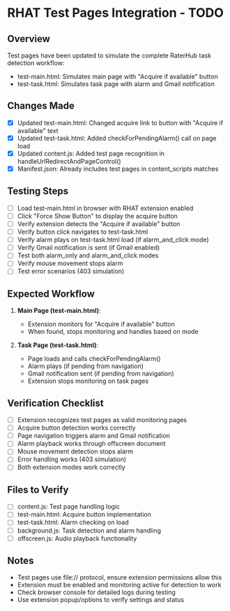 # RHAT Test Pages Integration - TODO

## Overview

Test pages have been updated to simulate the complete RaterHub task detection workflow:

- test-main.html: Simulates main page with "Acquire if available" button
- test-task.html: Simulates task page with alarm and Gmail notification

## Changes Made

- [x] Updated test-main.html: Changed acquire link to button with "Acquire if available" text
- [x] Updated test-task.html: Added checkForPendingAlarm() call on page load
- [x] Updated content.js: Added test page recognition in handleUrlRedirectAndPageControl()
- [x] Manifest.json: Already includes test pages in content_scripts matches

## Testing Steps

- [ ] Load test-main.html in browser with RHAT extension enabled
- [ ] Click "Force Show Button" to display the acquire button
- [ ] Verify extension detects the "Acquire if available" button
- [ ] Verify button click navigates to test-task.html
- [ ] Verify alarm plays on test-task.html load (if alarm_and_click mode)
- [ ] Verify Gmail notification is sent (if Gmail enabled)
- [ ] Test both alarm_only and alarm_and_click modes
- [ ] Verify mouse movement stops alarm
- [ ] Test error scenarios (403 simulation)

## Expected Workflow

1. **Main Page (test-main.html)**:

   - Extension monitors for "Acquire if available" button
   - When found, stops monitoring and handles based on mode

2. **Task Page (test-task.html)**:
   - Page loads and calls checkForPendingAlarm()
   - Alarm plays (if pending from navigation)
   - Gmail notification sent (if pending from navigation)
   - Extension stops monitoring on task pages

## Verification Checklist

- [ ] Extension recognizes test pages as valid monitoring pages
- [ ] Acquire button detection works correctly
- [ ] Page navigation triggers alarm and Gmail notification
- [ ] Alarm playback works through offscreen document
- [ ] Mouse movement detection stops alarm
- [ ] Error handling works (403 simulation)
- [ ] Both extension modes work correctly

## Files to Verify

- [ ] content.js: Test page handling logic
- [ ] test-main.html: Acquire button implementation
- [ ] test-task.html: Alarm checking on load
- [ ] background.js: Task detection and alarm handling
- [ ] offscreen.js: Audio playback functionality

## Notes

- Test pages use file:// protocol, ensure extension permissions allow this
- Extension must be enabled and monitoring active for detection to work
- Check browser console for detailed logs during testing
- Use extension popup/options to verify settings and status
